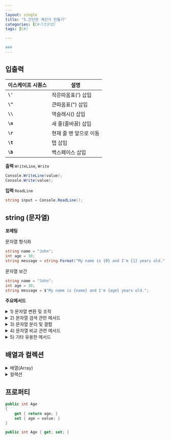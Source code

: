 ```yaml
---
​---
layout: single
title: "5.간단한 계산기 만들기"
categories: [C#기초문법]
tags: [C#]

​---

### 
---
```


## 입출력

| **이스케이프 시퀀스** | **설명**               |
| --------------------- | ---------------------- |
| **`\'`**              | 작은따옴표(') 삽입     |
| **`\"`**              | 큰따옴표(") 삽입       |
| **`\\`**              | 역슬래시() 삽입        |
| **`\n`**              | 새 줄(줄바꿈) 삽입     |
| **`\r`**              | 현재 줄 맨 앞으로 이동 |
| **`\t`**              | 탭 삽입                |
| **`\b`**              | 백스페이스 삽입        |

**출력** `WriteLine`, `Write`

```csharp
Console.WriteLine(value);
Console.Write(value);
```

**입력** `ReadLine`

```csharp
string input = Console.ReadLine();
```

## string (문자열)

**포메팅**

문자열 형식화

```csharp
string name = "John";
int age = 30;
string message = string.Format("My name is {0} and I'm {1} years old.", name, age);
```

문자열 보간

```csharp
string name = "John";
int age = 30;
string message = $"My name is {name} and I'm {age} years old.";
```

**주요메서드**

<details>
<summary>1) 문자열 변환 및 조작</summary>
<div markdown = "1">

| 메서드                 | 설명                                  | 예제                                    |
| ---------------------- | ------------------------------------- | --------------------------------------- |
| `ToUpper()`            | 문자열을 모두 대문자로 변환           | `"hello".ToUpper()` → `"HELLO"`         |
| `ToLower()`            | 문자열을 모두 소문자로 변환           | `"HELLO".ToLower()` → `"hello"`         |
| `Trim()`               | 문자열 양 끝의 공백 제거              | `" hello ".Trim()` → `"hello"`          |
| `TrimStart()`          | 문자열 앞쪽 공백 제거                 | `" hello ".TrimStart()` → `"hello "`    |
| `TrimEnd()`            | 문자열 뒤쪽 공백 제거                 | `" hello ".TrimEnd()` → `" hello"`      |
| `Replace(old, new)`    | 특정 문자를 다른 문자로 치환          | `"apple".Replace("a", "A")` → `"Apple"` |
| `Insert(index, str)`   | 문자열의 지정 위치에 다른 문자열 삽입 | `"abc".Insert(1, "X")` → `"aXbc"`       |
| `Remove(index, len)`   | 지정한 인덱스부터 지정 길이만큼 삭제  | `"abcdef".Remove(2, 2)` → `"abef"`      |
| `PadLeft(totalWidth)`  | 왼쪽에 공백 추가 (전체 길이를 지정)   | `"123".PadLeft(5)` → `"  123"`          |
| `PadRight(totalWidth)` | 오른쪽에 공백 추가 (전체 길이를 지정) | `"123".PadRight(5)` → `"123  "`         |

</div>
</details>

<details>
<summary>2) 문자열 검색 관련 메서드</summary>
<div markdown = "1">

| 메서드                     | 설명                                             | 예제                                |
| -------------------------- | ------------------------------------------------ | ----------------------------------- |
| `Contains(value)`          | 특정 문자열이 포함되어 있는지 확인               | `"hello".Contains("ell")` → `true`  |
| `StartsWith(value)`        | 문자열이 특정 문자열로 시작하는지 확인           | `"hello".StartsWith("he")` → `true` |
| `EndsWith(value)`          | 문자열이 특정 문자열로 끝나는지 확인             | `"hello".EndsWith("lo")` → `true`   |
| `IndexOf(value)`           | 특정 문자의 첫 번째 인덱스 반환                  | `"hello".IndexOf('l')` → `2`        |
| `LastIndexOf(value)`       | 특정 문자의 마지막 인덱스 반환                   | `"hello".LastIndexOf('l')` → `3`    |
| `Substring(index, length)` | 지정한 인덱스와 길이에 해당하는 부분 문자열 반환 | `"hello".Substring(1, 3)` → `"ell"` |

</div>
</details>

<details>
<summary>3) 문자열 분리 및 결합</summary>
<div markdown = "1">

| 메서드                   | 설명                                          | 예제                                                  |
| ------------------------ | --------------------------------------------- | ----------------------------------------------------- |
| `Split(separator)`       | 문자열을 구분자를 기준으로 분리하여 배열 반환 | `"a,b,c".Split(',')` → `["a", "b", "c"]`              |
| `Join(separator, array)` | 배열의 요소를 특정 구분자로 연결              | `string.Join("-", new[] {"a", "b", "c"})` → `"a-b-c"` |

</div>
</details>

<details>
<summary>4) 문자열 비교 관련 메서드</summary>
<div markdown = "1">

| 메서드                | 설명                                 | 예제                                       |
| --------------------- | ------------------------------------ | ------------------------------------------ |
| `Equals(str)`         | 문자열이 같은지 비교 (대소문자 구분) | `"hello".Equals("Hello")` → `false`        |
| `Compare(str1, str2)` | 두 문자열을 비교 (정렬 순서로 비교)  | `string.Compare("apple", "banana")` → `-1` |

</div>
</details>

<details>
<summary>5) 기타 유용한 메서드</summary>
<div markdown = "1">

| 메서드                    | 설명                                               | 예제                                       |
| ------------------------- | -------------------------------------------------- | ------------------------------------------ |
| `IsNullOrEmpty(str)`      | 문자열이 `null`이거나 빈 문자열인지 확인           | `string.IsNullOrEmpty("")` → `true`        |
| `IsNullOrWhiteSpace(str)` | 문자열이 `null`이거나 공백으로만 이루어졌는지 확인 | `string.IsNullOrWhiteSpace("  ")` → `true` |
| `Length` (속성)           | 문자열의 길이를 반환                               | `"hello".Length` → `5`                     |

</div>
</details>

## 배열과 컬렉션

<details>
<summary>배열(Array)</summary>
<div markdown = "1">

```csharp
// 배열 선언
데이터_유형[] 배열_이름;

// 배열 초기화
배열*이름 = new 데이터*유형[크기];

// 배열을 한 줄로 선언 및 초기화
데이터*유형[] 배열*이름 = new 데이터\_유형[크기];

// 배열 요소에 접근
배열*이름[인덱스] = 값;
값 = 배열*이름[인덱스];

```

```csharp
// 2차원 배열의 선언과 초기화
// 2차원 배열의 선언과 초기화
int[,] array3 = new int[2, 3];  // 2행 3열의 int형 2차원 배열 선언

// 다차원 배열 초기화
array3[0, 0] = 1;
array3[0, 1] = 2;
array3[0, 2] = 3;
array3[1, 0] = 4;
array3[1, 1] = 5;
array3[1, 2] = 6;

// 선언과 함께 초기화
int[,] array2D = new int[3, 4] { { 1, 2, 3, 4 }, { 5, 6, 7, 8 }, { 9, 10, 11, 12 } };
```

</div>
</details>

<details>
<summary>컬렉션</summary>
<div markdown = "1">

1. list

> List는 가변적인 크기를 갖는 배열

```csharp
List<int> numbers = new List<int>(); // 빈 리스트 생성
numbers.Add(2); // 리스트에 데이터 추가
numbers.Remove(2); // 리스트에서 데이터 삭제
```

2. Dictionary

> 딕셔너리(Dictionary)는 키와 값으로 구성된 데이터를 저장(중복된 키값X)

```csharp
using System.Collections.Generic;

Dictionary<string, int> scores = new Dictionary<string, int>(); // 빈 딕셔너리 생성
scores.Add("Bob", 80);
scores.Remove("Bob"); // 딕셔너리에서 데이터 삭제
```

3. Stack

> Stack은 후입선출(LIFO) 구조를 가진 자료 구조

```csharp
Stack<int> stack1 = new Stack<int>();  // int형 Stack 선언
stack1.Push(1); // Stack에 요소 추가
int value = stack1.Pop(); // Stack에서 요소 가져오기, 가져온후 스택에서 삭제
```

3. Queue

> Queue는 선입선출(FIFO) 구조를 가진 자료 구조

```csharp
Queue<int> queue1 = new Queue<int>(); // int형 Queue 선언
queue1.Enqueue(1);// Queue에 요소 추가
int value = queue1.Dequeue(); // Queue에서 요소 가져오기
```

4. HashSet

> HashSet은 중복되지 않은 요소들로 이루어진 집합

```csharp
HashSet<int> set1 = new HashSet<int>();  // int형 HashSet 선언
set1.Add(1);// HashSet에 요소 추가
set1.Add(1);// 중복 무시
set1.Remove(1);// HashSet에 요소 삭제
```

</div>
</details>

## 프로퍼티

```csharp
public int Age
{
    get { return age; }
    set { age = value; }
}
```

```csharp
public int Age { get; set; }
```
